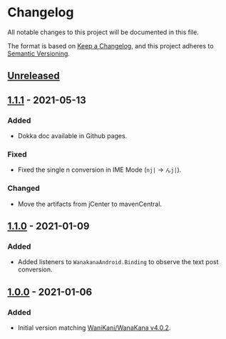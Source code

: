 # Changelog
All notable changes to this project will be documented in this file.

The format is based on [Keep a Changelog](https://keepachangelog.com/en/1.0.0/),
and this project adheres to [Semantic Versioning](https://semver.org/spec/v2.0.0.html).

## [Unreleased]

## [1.1.1] - 2021-05-13
### Added
- Dokka doc available in Github pages.

### Fixed
- Fixed the single n conversion in IME Mode (`nj|` -> `んj|`).

### Changed
- Move the artifacts from jCenter to mavenCentral.

## [1.1.0] - 2021-01-09
### Added
- Added listeners to `WanakanaAndroid.Binding` to observe the text post conversion.

## [1.0.0] - 2021-01-06
### Added
- Initial version matching [WaniKani/WanaKana v4.0.2](https://github.com/WaniKani/WanaKana/blob/master/CHANGELOG.md).

[Unreleased]: https://github.com/esnaultdev/wanakana-kt/compare/v1.1.1...HEAD
[1.0.0]: https://github.com/esnaultdev/wanakana-kt/releases/tag/v1.0.0
[1.1.0]: https://github.com/esnaultdev/wanakana-kt/releases/tag/v1.1.0
[1.1.1]: https://github.com/esnaultdev/wanakana-kt/releases/tag/v1.1.1
